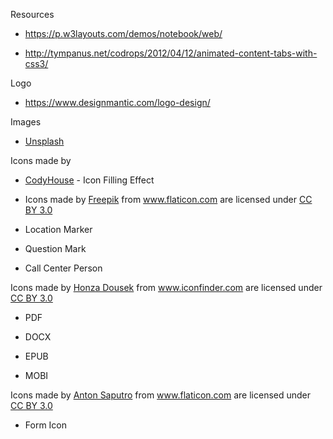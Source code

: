 Resources

* https://p.w3layouts.com/demos/notebook/web/

* http://tympanus.net/codrops/2012/04/12/animated-content-tabs-with-css3/


Logo

* https://www.designmantic.com/logo-design/


Images
 
*  <a href="https://images.unsplash.com/3/alejandroescamilla-book.jpg?q=80&fm=jpg&s=863c3ea73cc0af3785af91d15109f1b4"> Unsplash</a>

Icons made by

*  <a href="http://codyhouse.co/gem/icons-filling-effect/">CodyHouse</a> - Icon Filling Effect

* <div>Icons made by <a href="http://www.freepik.com" title="Freepik">Freepik</a> from <a href="http://www.flaticon.com" title="Flaticon">www.flaticon.com</a> are licensed under <a href="http://creativecommons.org/licenses/by/3.0/" title="Creative Commons BY 3.0">CC BY 3.0</a></div>

* Location Marker

* Question Mark

* Call Center Person

<div>Icons made by <a href="https://www.iconfinder.com/Lexter" title="Honza Dousek">Honza Dousek</a> from <a href="http://www.iconfinder.com" title="Iconfinder">www.iconfinder.com</a> are licensed under <a href="http://creativecommons.org/licenses/by/3.0/" title="Creative Commons BY 3.0">CC BY 3.0</a></div>

* PDF

* DOCX

* EPUB

* MOBI

 <div>Icons made by <a href="http://www.antonps.com" title="Anton Saputro">Anton Saputro</a> from <a href="http://www.flaticon.com" title="Flaticon">www.flaticon.com</a> are licensed under <a href="http://creativecommons.org/licenses/by/3.0/" title="Creative Commons BY 3.0">CC BY 3.0</a></div>

* Form Icon

